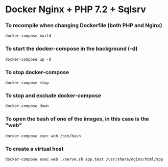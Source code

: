 # Docker Nginx + PHP 7.2 + Sqlsrv

### To recompile when changing Dockerfile (both PHP and Nginx)
```
docker-compose build 
```

### To start the docker-compose in the background (-d)
```
docker-compose up -d 
```

### To stop docker-compose
```
docker-compose stop
```

### To stop and exclude docker-compose
```
docker-compose down
```

### To open the bash of one of the images, in this case is the "web"
```
docker-compose exec web /bin/bash 
```

### To create a virtual host
```
docker-compose exec web ./serve.sh app.test /usr/share/nginx/html/app 
```
